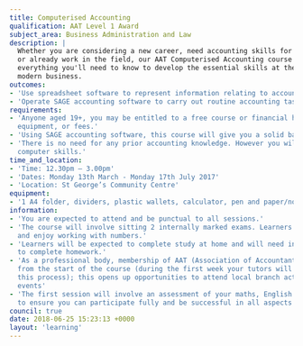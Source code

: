 ```yaml
---
title: Computerised Accounting
qualification: AAT Level 1 Award
subject_area: Business Administration and Law
description: |
  Whether you are considering a new career, need accounting skills for your business,
  or already work in the field, our AAT Computerised Accounting course covers
  everything you'll need to know to develop the essential skills at the heart of every
  modern business.
outcomes:
- 'Use spreadsheet software to represent information relating to accounting and business in a variety of ways, both accurately and effectively.'
- 'Operate SAGE accounting software to carry out routine accounting tasks including producing accounting reports such as trial balance, customer activity reports.'
requirements:
- 'Anyone aged 19+, you may be entitled to a free course or financial help with childcare,
  equipment, or fees.'
- 'Using SAGE accounting software, this course will give you a solid background in computerised accounting.'
- 'There is no need for any prior accounting knowledge. However you will need basic
  computer skills.'
time_and_location:
- 'Time: 12.30pm – 3.00pm'
- 'Dates: Monday 13th March - Monday 17th July 2017'
- 'Location: St George’s Community Centre'
equipment:
- '1 A4 folder, dividers, plastic wallets, calculator, pen and paper/notebook'
information:
- 'You are expected to attend and be punctual to all sessions.'
- 'The course will involve sitting 2 internally marked exams. Learners must motivated
  and enjoy working with numbers.'
- 'Learners will be expected to complete study at home and will need internet access
  to complete homework.'
- 'As a professional body, membership of AAT (Association of Accountants) is required
  from the start of the course (during the first week your tutors will guide you through
  this process); this opens up opportunities to attend local branch activities and
  events'
- 'The first session will involve an assessment of your maths, English and ICT skills
  to ensure you can participate fully and be successful in all aspects of the course.'
council: true
date: 2018-06-25 15:23:13 +0000
layout: 'learning'
---
```

